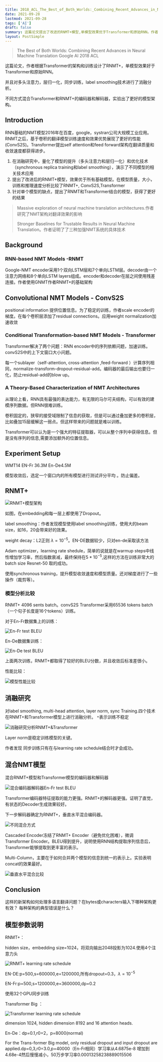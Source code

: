 ```yaml
---
title: 2018_ACL_The_Best_of_Both_Worlds:_Combining_Recent_Advances_in_Neural_Machine_翻译笔记
date: 2021-09-28
lastmod: 2021-09-28
tags: ['AI']
draft: false
summary: 这篇论文提出了改进的RNMT+模型,单模型效果优于Transformer和原始RNN。作者对多头注意力、层归一化等技术进行了消融分析,并通过混合Transformer和RNMT+的编码器和解码器,实验出了更好的模型架构。
layout: PostSimple
---
```


> The Best of Both Worlds: Combining Recent Advances in Neural Machine Translation Google AI 2018 ACL

这篇论文，作者根据Transformer的架构和训练设计了RNMT+，单模型效果好于Transformer和原始RNN。

并且对多头注意力，层归一化，同步训练，label smoothing技术进行了消融分析。

不同方式混合Transformer和RNMT+的编码器和解码器，实验出了更好的模型架构。

## Introduction

RNN基础的NMT模型2016年在百度，google，systran公司大规模工业应用。RNMT之后，基于卷积的翻译模型训练速度和效果优势展现了更好的性能(ConvS2S)。Transformer提出self attention和feed forward架构在翻译质量和收敛速度都获得进步。

1. 在消融研究中，量化了模型的提升（多头注意力和层归一化）和优化技术（synchronous replica training和label smoothing），演示了不同模型的相关技术应用
2. 提出了改进后的RNMT+模型，效果优于所有基础模型。在模型质量，大小，训练和推理速度分析比较了RNMT+, ConvS2S,Transformer
3. 针对单个模型的缺点，提出了RNMT和Transformer结合的模型，获得了更好的结果

> Massive exploration of neural machine translation architectures.作者研究了NMT架构对翻译效果的影响
>
> Stronger Baselines for Trustable Results in Neural Machine Translation。作者证明了了三种加强NMT系统的具体技术

## Background

### RNN-based NMT Models -RNMT

Google-NMT encoder采用1个双向LSTM层和7个单向LSTM层。decoder由一个注意力网络和8个单向LSTM layers组成。encoder和decoder在层之间使用残差连接。作者使用GNMT作者RNMT+的基础架构

## Convolutional NMT Models - ConvS2S

positional information 提供位置信息。为了稳定的训练，作者scale encoder的梯度。在每个卷积层添加了residual connections。应用weight normalization加速收敛

### Conditional Transformation-based NMT Models - Transformer

Transformer解决了两个问题：RNN encoder中的序列依赖问题，加速训练。convS2S中的上下文窗口大小问题。

每一个sublayer（self-attention, cross-attention ,feed-forward ）计算序列相同，normalize-transform-dropout-residual-add。编码器的最后输出也要归一化，防止residual-add的blow up。

### A Theory-Based Characterization of NMT Architectures

从理论上看，RNN具有最强的表达能力，有无限的马尔可夫结构，可以有效的建模序列数据。但RNN很难训练。

卷积固定的，狭窄的接受域限制了信息的获取，但是可以通过叠加更多的卷积层，比如叠加15层缓解这一弱点。但这样带来的问题就是难以训练。

Transformer可以认为是一个强大的特征提取器，可以从整个序列中获得信息。但是没有序列的信息,需要添加额外的位置信息。

## Experiment Setup

WMT14 EN-Fr 36.3M En-De4.5M

模型收敛后，选定一个窗口内的所有模型进行测试评分平均 。防止偏差。

## RNMT+

![RNMT+模型架构](https://tz-1256822507.cos.ap-hongkong.myqcloud.com/typora/2021-09-3118539119.png)

如图，在embedding和每一层上都使用了Dropout。

label smoothing：作者发现模型使用label smoothing训练，使用大的beam size，如16，20会带来好的效果。

weight decay：L2正则 $\lambda=10^{-5}$。EN-DE数据较少，只对en-de采取该方法

Adam optimizer，learning rate shedule，简单的说就是在warmup steps中线性增加学习率，然后指数衰减，最终保持在$5*10^{-5}$,这样的方法在训练非常大的batch size Resnet-50 取的成功。

使用synchronous training，提升模型收敛速度和模型质量。还对梯度进行了一些操作（裁剪等）。

### 模型分析比较

RNMT+ 4096 sents batch。convS2S Transformer采用65536 tokens batch（一个句子长度是16个tokens）训练。

对于En-Fr数据集上的训练：

![En-Fr test BLEU](https://tz-1256822507.cos.ap-hongkong.myqcloud.com/typora/2021-09-1530106400.png)

En-De数据集训练：

![En-De test BLEU](https://tz-1256822507.cos.ap-hongkong.myqcloud.com/typora/2021-09-4021625620.png)

上面两次训练，RNMT+都取得了较好的BLEU分数，并且收敛后标准差很小。

性能比较：

![模型性能比较](https://tz-1256822507.cos.ap-hongkong.myqcloud.com/typora/2021-09-1643035177.png)

## 消融研究

对label smoothing, multi-head attention, layer norm, sync Training.四个技术在RNMT+和Transformer模型上进行消融分析。 `*`表示训练不稳定

![消融研究分析RNMT+&Transformer](https://tz-1256822507.cos.ap-hongkong.myqcloud.com/typora/2021-09-3400296103.png)

Layer norm是稳定训练模型的关键。

作者发现 同步训练只有在与learning rate schedule结合时才会成功。

## 混合NMT模型

混合RNMT+模型和Transformer模型的编码器和解码器

![混合编码器解码器En-Fr test BLEU](https://tz-1256822507.cos.ap-hongkong.myqcloud.com/typora/2021-09-2672979706.png)

Transformer编码器特征提取的能力更强。RNMT+的解码器更强。证明了直觉，有状态的Decoder生成效果较好。

下一步解码器确定为RNMT+，垂直水平混合编码器。

![不同混合方式](https://tz-1256822507.cos.ap-hongkong.myqcloud.com/typora/2021-09-1058408684.png)

Cascaded Encoder冻结了RNMT+ Encoder（避免优化困难），微调Transformer Encoder。BLEU得到提升，说明使用RNN结构提取序列信息后，Transformer能够提取到更丰富的表示。

Multi-Column，主要在于如何合并两个模型的信息到统一的表示上。实验表明concat的效果最好。

![垂直水平混合比较](https://tz-1256822507.cos.ap-hongkong.myqcloud.com/typora/2021-09-3488055788.png)

## Conclusion

这样的新架构如何处理多语言翻译问题？在bytes或characters输入下哪种架构更有效？ 每种架构的典型错误是什么？

## 模型参数说明

RNMT+：

hidden size，embedding size=1024，将双向输出2048投影为1024.使用4个注意力头

![RNMT+ learning rate schedule](https://tz-1256822507.cos.ap-hongkong.myqcloud.com/typora/2021-09-508990219.png)

EN-DE:p=500,s=600000,e=1200000,所有dropout=0.3，$\lambda=10^{-5}$

EN-Fr:p=500,s=1200000,e=3600000,dp=0.2

使用32个GPU同步训练

Transformer Big ：

![Transformer learning rate schedule](https://tz-1256822507.cos.ap-hongkong.myqcloud.com/typora/2021-09-1444399149.png)

dimension 1024, hidden dimension 8192 and 16 attention heads.

En-De：dp=0.1,r0=2，p=8000(normal)

For the Trans-former Big model, only residual dropout and input dropout are applied.dp=0,3,r0=3.0,p=40000（En-Fr相同）学习率从4.6875e-8 增加到4.68e-4然后慢慢减小，50万步学习率0.00013258238889015506
